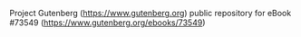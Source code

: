Project Gutenberg (https://www.gutenberg.org) public repository for eBook #73549 (https://www.gutenberg.org/ebooks/73549)
